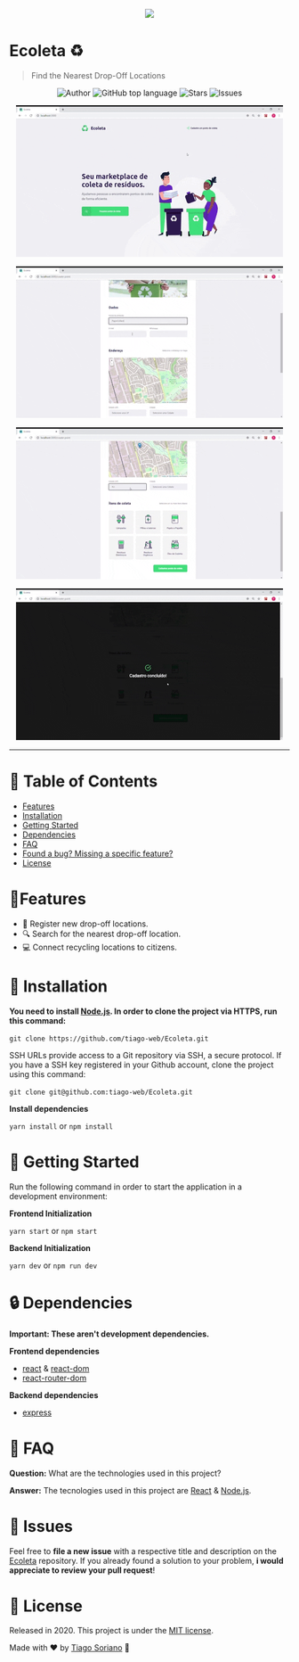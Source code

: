 
<p align="center">
   <img src=".github/ecoleta.png"/>
</p>

# Ecoleta ♻

> Find the Nearest Drop-Off Locations

<p align="center">
   <a href="https://github.com/tiago-web" style="text-decoration: none">
    <img alt="Author" src="https://img.shields.io/badge/Author-tiago--web-34CB79" />
   </a>
   
   <a href="#" style="text-decoration: none">
    <img alt="GitHub top language" src="https://img.shields.io/github/languages/top/tiago-web/Ecoleta?color=34CB79" />
   </a>
   
   <a href="https://github.com/tiago-web/Ecoleta/stargazers" style="text-decoration: none">
    <img alt="Stars" src="https://img.shields.io/github/stars/tiago-web/Ecoleta?color=34CB79&style=flat" />
   </a>
   
   <a href="https://github.com/tiago-web/Ecoleta/issues" style="text-decoration: none">
    <img alt="Issues" src="https://img.shields.io/github/issues/tiago-web/Ecoleta?color=34CB79&style=flat" />
   </a>
</p>

<p align="center"><img src=".github/web1.gif?raw=true"/></p>
<p align="center"><img src=".github/web2.gif?raw=true"/></p>
<p align="center"><img src=".github/web3.gif?raw=true"/></p>
<p align="center"><img src=".github/web4.gif?raw=true"/></p>

---

# :pushpin: Table of Contents

* [Features](#link-features)
* [Installation](#construction_worker-installation)
* [Getting Started](#checkered_flag-getting-started)
* [Dependencies](#lock-dependencies)
* [FAQ](#postbox-faq)
* [Found a bug? Missing a specific feature?](#hammer-issues)
* [License](#book-license)


# :link:Features

* 📝 Register new drop-off locations.
* 🔍 Search for the nearest drop-off location.
* 💻 Connect recycling locations to citizens.

# :construction_worker: Installation

**You need to install [Node.js](https://nodejs.org/en/download/). In order to clone the project via HTTPS, run this command:**

```git clone https://github.com/tiago-web/Ecoleta.git```

SSH URLs provide access to a Git repository via SSH, a secure protocol. If you have a SSH key registered in your Github account, clone the project using this command:

```git clone git@github.com:tiago-web/Ecoleta.git```

**Install dependencies**

```yarn install``` or ```npm install```

# :checkered_flag: Getting Started

Run the following command in order to start the application in a development environment:

**Frontend Initialization**

```yarn start``` or ```npm start```

**Backend Initialization**

```yarn dev``` or ```npm run dev```

# :lock: Dependencies

**Important: These aren't development dependencies.**

**Frontend dependencies**
* [react](https://www.npmjs.com/package/react) & [react-dom](https://www.npmjs.com/package/react-dom)
* [react-router-dom](https://reacttraining.com/react-router/web/guides/quick-start)

**Backend dependencies**
* [express](https://expressjs.com/)

# :postbox: FAQ

**Question:** What are the technologies used in this project?

**Answer:** The tecnologies used in this project are [React](https://reactjs.org/) & [Node.js](https://nodejs.org/en/download/).

# :hammer: Issues

Feel free to **file a new issue** with a respective title and description on the [Ecoleta](https://github.com/tiago-web/Ecoleta/issues) repository. If you already found a solution to your problem, **i would appreciate to review your pull request**!

# :book: License

Released in 2020.
This project is under the [MIT license](https://github.com/tiago-web/Ecoleta/blob/master/LICENSE).

Made with ❤️ by [Tiago Soriano](https://github.com/tiago-web) 🚀
